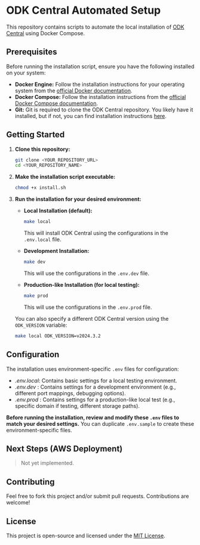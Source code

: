 # ODK Central Automated Setup

This repository contains scripts to automate the local installation of [ODK Central](https://github.com/getodk/central) using Docker Compose.

## Prerequisites

Before running the installation script, ensure you have the following installed on your system:

* **Docker Engine:** Follow the installation instructions for your operating system from the [official Docker documentation](https://docs.docker.com/engine/install/).
* **Docker Compose:** Follow the installation instructions from the [official Docker Compose documentation](https://docs.docker.com/compose/install/).
* **Git:** Git is required to clone the ODK Central repository. You likely have it installed, but if not, you can find installation instructions [here](https://git-scm.com/book/en/v2/Getting-Started-Installing-Git).

## Getting Started

1.  **Clone this repository:**

    ```bash
    git clone <YOUR_REPOSITORY_URL>
    cd <YOUR_REPOSITORY_NAME>
    ```

2.  **Make the installation script executable:**

    ```bash
    chmod +x install.sh
    ```

3.  **Run the installation for your desired environment:**

    * **Local Installation (default):**

        ```bash
        make local
        ```

        This will install ODK Central using the configurations in the `.env.local` file.

    * **Development Installation:**

        ```bash
        make dev
        ```

        This will use the configurations in the `.env.dev` file.

    * **Production-like Installation (for local testing):**

        ```bash
        make prod
        ```

        This will use the configurations in the `.env.prod` file.

    You can also specify a different ODK Central version using the `ODK_VERSION` variable:

    ```bash
    make local ODK_VERSION=v2024.3.2
    ```

## Configuration

The installation uses environment-specific `.env` files for configuration:

- *.env.local*: Contains basic settings for a local testing environment.
- *.env.dev*  : Contains settings for a development environment (e.g., different port mappings, debugging options).
- *.env.prod* : Contains settings for a production-like local test (e.g., specific domain if testing, different storage paths).

**Before running the installation, review and modify these `.env` files to match your desired settings.** You can duplicate `.env.sample` to create these environment-specific files.

## Next Steps (AWS Deployment)

> Not yet implemented.

## Contributing

Feel free to fork this project and/or submit pull requests. Contributions are welcome!

## License

This project is open-source and licensed under the [MIT License](./LICENSE).
